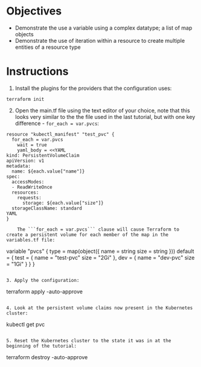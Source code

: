 # Objectives

- Demonstrate the use a variable using a complex datatype; a list of map objects
- Demonstrate the use of iteration within a resource to create multiple entities of a resource type

# Instructions

1. Install the plugins for the providers that the configuration uses:
```
terraform init
```

2. Open the main.tf file using the text editor of your choice, note that this looks very similar to the the file used in the last tutorial, but with one
   key difference - ```for_each = var.pvcs```:

```   
resource "kubectl_manifest" "test_pvc" {
  for_each = var.pvcs
    wait = true
    yaml_body = <<YAML
kind: PersistentVolumeClaim
apiVersion: v1
metadata:
  name: ${each.value["name"]} 
spec:
  accessModes:
  - ReadWriteOnce
  resources:
    requests:
      storage: ${each.value["size"]}
  storageClassName: standard 
YAML
}

    The ```for_each = var.pvcs``` clause will cause Terraform to create a persistent volume for each member of the map in the variables.tf file:

```
variable "pvcs" {
  type = map(object({
      name = string
      size = string
    }))
  default = {
    test = {
      name = "test-pvc"
      size = "2Gi"
    },
    dev = {
      name = "dev-pvc"
      size = "1Gi" 
    }
  }
}
```

3. Apply the configuration:
```
terraform apply -auto-approve
```

4. Look at the persistent volume claims now present in the Kubernetes cluster:
```
kubectl get pvc
```

5. Reset the Kubernetes cluster to the state it was in at the beginning of the tutorial:
```
terraform destroy -auto-approve
```
